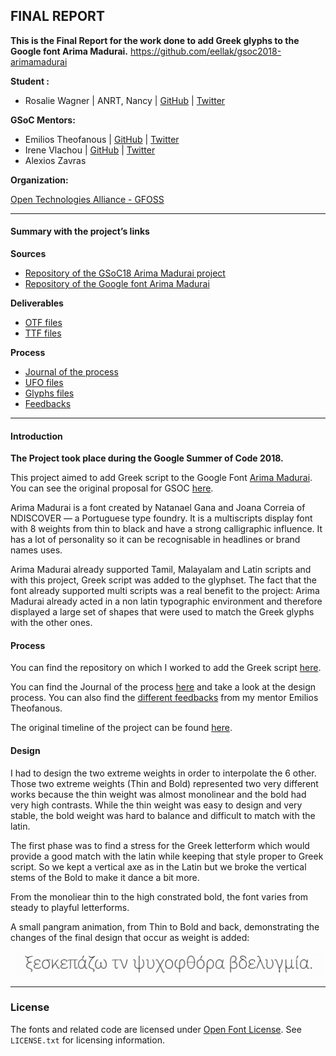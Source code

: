 ## FINAL REPORT
**This is the Final Report for the work done to add Greek glyphs to the Google font Arima Madurai.**
https://github.com/eellak/gsoc2018-arimamadurai

**Student :**
* Rosalie Wagner | ANRT, Nancy | [GitHub](https://github.com/RosaWagner) | [Twitter](https://twitter.com/RosaFF_Wagner)

**GSoC Mentors:**

* Emilios Theofanous | [GitHub](https://github.com/thynem) | [Twitter](https://twitter.com/emilios__)
* Irene Vlachou | [GitHub](https://github.com/irenevl) | [Twitter](https://twitter.com/irene_vlachou)
* Alexios Zavras

**Organization:**

[Open Technologies Alliance - GFOSS](https://summerofcode.withgoogle.com/organizations/4954936912117760/)

---

#### Summary with the project’s links

**Sources**
* [Repository of the GSoC18 Arima Madurai project](https://github.com/eellak/gsoc2018-arimamadurai)
* [Repository of the Google font Arima Madurai](https://github.com/NDISCOVER/Arima-Font)

**Deliverables**
* [OTF files](https://github.com/eellak/gsoc2018-arimamadurai/tree/master/01_DELIVERABLES/OTF)
* [TTF files](https://github.com/eellak/gsoc2018-arimamadurai/tree/master/01_DELIVERABLES/TTF)

**Process**
* [Journal of the process](https://github.com/eellak/gsoc2018-arimamadurai/blob/master/00_PROCESS/00_JOURNAL.md)
* [UFO files](https://github.com/eellak/gsoc2018-arimamadurai/tree/master/00_PROCESS/02_UFO)
* [Glyphs files](https://github.com/eellak/gsoc2018-arimamadurai/tree/master/00_PROCESS/01_GLYPHS)
* [Feedbacks](https://github.com/eellak/gsoc2018-arimamadurai/tree/master/00_PROCESS/05_FEEDBACKS)

---

#### Introduction

**The Project took place during the Google Summer of Code 2018.**

This project aimed to add Greek script to the Google Font [Arima Madurai](https://github.com/NDISCOVER/Arima-Font). You can see the original proposal for GSOC [here](https://github.com/eellak/gsoc2018-arimamadurai/blob/master/PROPOSAL.pdf).

Arima Madurai is a font created by Natanael Gana and Joana Correia of NDISCOVER — a Portuguese type foundry. It is a multiscripts display font with 8 weights from thin to black and have a strong calligraphic influence. It has a lot of personality so it can be recognisable in headlines or brand names uses.

Arima Madurai already supported Tamil, Malayalam and Latin scripts and with this project, Greek script was added to the glyphset. The fact that the font already supported multi scripts was a real benefit to the project: Arima Madurai already acted in a non latin typographic environment and therefore displayed a large set of shapes that were used to match the Greek glyphs with the other ones.

#### Process

You can find the repository on which I worked to add the Greek script [here](https://github.com/eellak/gsoc2018-arimamadurai).

You can find the Journal of the process [here](https://github.com/eellak/gsoc2018-arimamadurai/blob/master/00_PROCESS/00_JOURNAL.md) and take a look at the design process. You can also find the [different feedbacks](https://github.com/eellak/gsoc2018-arimamadurai/tree/master/00_PROCESS/05_FEEDBACKS) from my mentor Emilios Theofanous.

The original timeline of the project can be found [here](https://github.com/eellak/gsoc2018-arimamadurai/blob/master/TIMELINE.md).

#### Design

I had to design the two extreme weights in order to interpolate the 6 other. Those two extreme weights (Thin and Bold) represented two very different works because the thin weight was almost monolinear and the bold had very high contrasts. While the thin weight was easy to design and very stable, the bold weight was hard to balance and difficult to match with the latin.

The first phase was to find a  stress for the Greek letterform which would provide a good match with the latin while keeping that style proper to Greek script. So we kept a vertical axe as in the Latin but we broke the vertical stems of the Bold to make it dance a bit more.

From the monoliear thin to the high constrated bold, the font varies from steady to playful letterforms.

A small pangram animation, from Thin to Bold and back, demonstrating the changes of the final design that occur as weight is added:

![animation](00_PROCESS/07_SPECIMEN/arima-variable.gif)

---

### License

The fonts and related code are licensed under [Open Font License](https://github.com/NDISCOVER/Arima-Font/blob/master/OFL.txt). See `LICENSE.txt` for licensing information.
